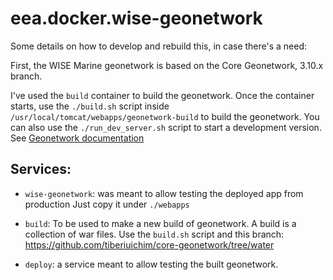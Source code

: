 # eea.docker.wise-geonetwork

Some details on how to develop and rebuild this, in case there's a need:

First, the WISE Marine geonetwork is based on the Core Geonetwork, 3.10.x
branch.

I've used the ``build`` container to build the geonetwork. Once the container
starts, use the ``./build.sh`` script inside
``/usr/local/tomcat/webapps/geonetwork-build`` to build the geonetwork. You can
also use the ``./run_dev_server.sh`` script to start a development version. See
[Geonetwork documentation](https://github.com/geonetwork/core-geonetwork/tree/master/software_development)


## Services:

- ``wise-geonetwork``: was meant to allow testing the deployed app from production
  Just copy it under ``./webapps``

- ``build``: To be used to make a new build of geonetwork. A build is a collection
  of war files. Use the ``build.sh`` script and this branch:
  https://github.com/tiberiuichim/core-geonetwork/tree/water

- ``deploy``: a service meant to allow testing the built geonetwork.
